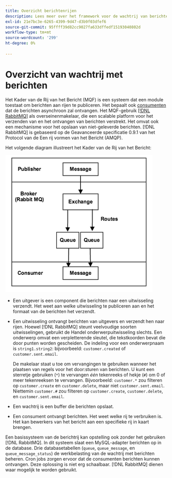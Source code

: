 ```yaml
---
title: Overzicht berichtenrijen
description: Lees meer over het framework voor de wachtrij van berichten en hoe dit werkt met de Adobe Commerce- en Magento Open Source-toepassing.
exl-id: 21e7bc3e-6265-4399-9d47-d3b9f03dfef6
source-git-commit: 95ffff39d82cc9027fa633dffedf15193040802d
workflow-type: tm+mt
source-wordcount: '299'
ht-degree: 0%

---
```


# Overzicht van wachtrij met berichten

Het Kader van de Rij van het Bericht (MQF) is een systeem dat een module toestaat om berichten aan rijen te publiceren. Het bepaalt ook [consumenten](consumers.md) dat de berichten asynchroon zal ontvangen. Het MQF-gebruik [[!DNL RabbitMQ]](https://www.rabbitmq.com) als overseinenmakelaar, die een scalable platform voor het verzenden van en het ontvangen van berichten verstrekt. Het omvat ook een mechanisme voor het opslaan van niet-geleverde berichten. [!DNL RabbitMQ] is gebaseerd op de Geavanceerde specificatie 0.9.1 van het Protocol van de Een rij vormen van het Bericht (AMQP).

Het volgende diagram illustreert het Kader van de Rij van het Bericht:

![Message Queue Framework](../../assets/configuration/mq-framework.png)

- Een uitgever is een component die berichten naar een uitwisseling verzendt. Het weet aan welke uitwisseling te publiceren aan en het formaat van de berichten het verzendt.

- Een uitwisseling ontvangt berichten van uitgevers en verzendt hen naar rijen. Hoewel [!DNL RabbitMQ] steunt veelvoudige soorten uitwisselingen, gebruikt de Handel onderwerpuitwisseling slechts. Een onderwerp omvat een verpletterende sleutel, die tekstkoorden bevat die door punten worden gescheiden. De indeling voor een onderwerpnaam is `string1.string2`: bijvoorbeeld: `customer.created` of `customer.sent.email`.

   De makelaar staat u toe om vervangingen te gebruiken wanneer het plaatsen van regels voor het door:sturen van berichten. U kunt een sterretje gebruiken (`*`) te vervangen _één_ tekenreeks of hekje (`#`) om 0 of meer tekenreeksen te vervangen. Bijvoorbeeld: `customer.*` zou filteren op `customer.create` en `customer.delete`, maar niet `customer.sent.email`. Niettemin `customer.#` zou filteren op `customer.create`,  `customer.delete`, en `customer.sent.email`.

- Een wachtrij is een buffer die berichten opslaat.

- Een consument ontvangt berichten. Het weet welke rij te verbruiken is. Het kan bewerkers van het bericht aan een specifieke rij in kaart brengen.

Een basissysteem van de berichtrij kan opstelling ook zonder het gebruiken [!DNL RabbitMQ]. In dit systeem slaat een MySQL-adapter berichten op in de database. Drie databasetabellen (`queue`, `queue_message`, en `queue_message_status`) de werkbelasting van de wachtrij met berichten beheren. Cron jobs zorgen ervoor dat de consumenten berichten kunnen ontvangen. Deze oplossing is niet erg schaalbaar. [!DNL RabbitMQ] dienen waar mogelijk te worden gebruikt.

